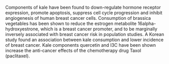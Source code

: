 

Components of kale have been found to down-regulate hormone receptor expression, promote apoptosis, suppress cell cycle progression and inhibit angiogenesis of human breast cancer cells. Consumption of brassica vegetables has been shown to reduce the estrogen metabolite 16alpha-hydroxyestrone, which is a breast cancer promoter, and to be marginally inversely associated with breast cancer risk in population studies. A Korean study found an association between kale consumption and lower incidence of breast cancer. Kale components quercetin and I3C have been shown increase the anti-cancer effects of the chemotherapy drug Taxol (paclitaxel).

